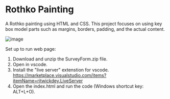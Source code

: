 # Rothko Painting
A Rothko painting using HTML and CSS. This project focuses on using key box model parts such as margins, borders, padding, and the actual content.

![image](https://github.com/kylehraja/RothkoPainting/assets/140476247/53975612-33e0-4fc2-9114-680168fe8e94)

Set up to run web page:

1) Download and unzip the SurveyForm.zip file.
2) Open in vscode.
3) Install the "live server" extenstion for vscode. https://marketplace.visualstudio.com/items?itemName=ritwickdey.LiveServer
4) Open the index.html and run the code (Windows shortcut key: ALT+L+O).
